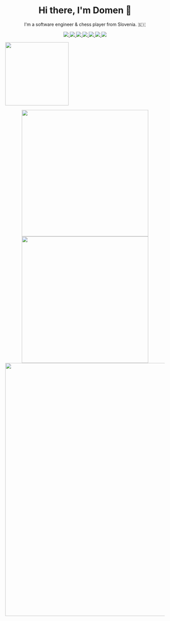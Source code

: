 
<h1 align='center'>
  Hi there, I'm Domen 👋
</h1>

<p align='center'>
  I'm a software engineer & chess player from Slovenia. 🇸🇮
</p>

<p align='center'>
  
  <a href="https://gitlab.com/domengabrovsek">
    <img src="https://img.shields.io/badge/GitLab-330F63?style=for-the-badge&logo=gitlab&logoColor=white"/>
  </a>
  <a href="https://www.facebook.com/domengabrovsek">
    <img src="https://img.shields.io/badge/Facebook-1877F2?style=for-the-badge&logo=facebook&logoColor=white"/>
  </a>
  <a href="https://www.instagram.com/domen.gabrovsek">
    <img src="https://img.shields.io/badge/Instagram-E4405F?style=for-the-badge&logo=instagram&logoColor=white"/>
  </a>
  <a href="https://www.linkedin.com/in/domengabrovsek">
    <img src="https://img.shields.io/badge/LinkedIn-0077B5?style=for-the-badge&logo=linkedin&logoColor=white"/>
  </a>
  <a href="https://twitter.com/domengabrovsek">
    <img src="https://img.shields.io/badge/Twitter-1DA1F2?style=for-the-badge&logo=twitter&logoColor=white"/>
  </a>
  <a href="domen.gabrovsek@gmail.com">
    <img src="https://img.shields.io/badge/Gmail-D14836?style=for-the-badge&logo=gmail&logoColor=white"/>
  </a>
  <a href="#">
    <img src="https://komarev.com/ghpvc/?username=domengabrovsek&style=for-the-badge"/>
  </a>

</p>

[<img src="https://templates.images.credential.net/16590187933301617801540872729153.png" width="200">](https://www.credential.net/71c163ca-7d4a-4147-9af7-26fd0ff678e8#gs.novygy)

<p align='center'>
  <div align="center">
  <!-- https://github.com/DenverCoder1/github-readme-streak-stats -->
  <img src="https://github-readme-streak-stats.herokuapp.com/?user=domengabrovsek&theme=dark&background=141414&ring=1e57d9&fire=1e57d9&currStreakLabel=d4d2d2" width="400">
  <img src="https://github-readme-stats-i66v.vercel.app/api?username=domengabrovsek&count_private&show_icons=true&bg_color=141414&text_color=d4d2d2&title_color=d4d2d2" width="400">

  <!-- https://github.com/Ashutosh00710/github-readme-activity-graph -->
  <img src="https://github-readme-activity-graph.cyclic.app/graph?username=domengabrovsek&title_color=d4d2d2&bg_color=141414&color=1e57d9&line=1e57d9&point=1e57d9&area=true" width="800">
  </div>
</p>
